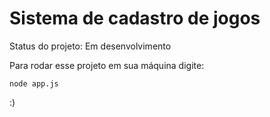 # Sistema de cadastro de jogos

 Status do projeto: Em desenvolvimento

Para rodar esse projeto em sua máquina digite:

```
node app.js
```
:)